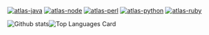 [![atlas-java](https://github-readme-stats.vercel.app/api/pin/?username=epeios-q37&repo=atlas-java&show_owner=true)](https://github.com/epeios-q37/atlas-java)
[![atlas-node](https://github-readme-stats.vercel.app/api/pin/?username=epeios-q37&repo=atlas-node&show_owner=true&theme=vue)](https://github.com/epeios-q37/atlas-node)
[![atlas-perl](https://github-readme-stats.vercel.app/api/pin/?username=epeios-q37&repo=atlas-perl&show_owner=true&theme=graywhite)](https://github.com/epeios-q37/atlas-perl)
[![atlas-python](https://github-readme-stats.vercel.app/api/pin/?username=epeios-q37&repo=atlas-python&show_owner=true&theme=buefy)](https://github.com/epeios-q37/atlas-python)
[![atlas-ruby](https://github-readme-stats.vercel.app/api/pin/?username=epeios-q37&repo=atlas-ruby&show_owner=true&theme=flag-india)](https://github.com/epeios-q37/atlas-ruby)

![Github stats](https://github-readme-stats.vercel.app/api?username=epeios-q37&theme=buefy&show_icons=true&include_all_commits=true)![Top Languages Card](https://github-readme-stats.vercel.app/api/top-langs/?username=epeios-q37&layout=compact&langs_count=10&hide=php,css)

<!--
**epeios-q37/epeios-q37** is a ✨ _special_ ✨ repository because its `README.md` (this file) appears on your GitHub profile.

Here are some ideas to get you started:

- 🔭 I’m currently working on ...
- 🌱 I’m currently learning ...
- 👯 I’m looking to collaborate on ...
- 🤔 I’m looking for help with ...
- 💬 Ask me about ...
- 📫 How to reach me: ...
- 😄 Pronouns: ...
- ⚡ Fun fact: ...
-->
